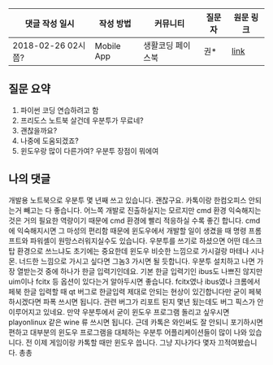 |댓글 작성 일시|작성 방법|커뮤니티|질문자|원문 링크|
|---|---|---|---|---|
|2018-02-26 02시쯤?|Mobile App|생활코딩 페이스북|권*|[link](https://www.facebook.com/groups/codingeverybody/permalink/2044109485629577/)|

## 질문 요약

1. 파이썬 코딩 연습하려고 함
2. 프리도스 노트북 살건데 우분투가 무료네?
3. 괜찮을까요?
4. 나중에 도움되겠죠?
5. 윈도우랑 많이 다른가여? 우분투 장점이 뭐에여

## 나의 댓글
개발용 노트북으로 우분투 몇 년째 쓰고 있습니다. 괜찮구요. 카톡이랑 한컴오피스 안되는거 빼고는 다 좋습니다. 어느쪽 개발로 진출하실지는 모르지만 cmd 환경 익숙해지는 것은 거의 필요한 역량이기 때문에 cmd 환경에 빨리 적응하실 수록 좋긴 합니다. cmd에 익숙해지시면 그 마성의 편리함 때문에 윈도우에서 개발할 일이 생겼을 때 명령 프롬프트와 파워셸이 원망스러워지실수도 있습니다. 우분투를 쓰기로 하셨으면 어떤 데스크탑 환경으로 쓰느냐도 초기에는 중요한데 윈도우 비슷한 느낌으로 가시걸랑 마테나 시나몬. 너드한 느낌으로 가시고 싶다면 그놈3 가시면 될 듯합니다. 우분투 설치하고 나면 가장 열받는것 중에 하나가 한글 입력기인데요. 기본 한글 입력기인 ibus도 나쁘진 않지만 uim이나 fcitx 등 옵션이 있다는거 알아두시면 좋습니다. fcitx였나 ibus였나 크롬에서 페북 한글 입력할 때 qt 버그로 한글입력 제대로 안되는 현상이 있긴합니다만 굳이 페북하시겠다면 파폭 쓰시면 됩니다. 관련 버그가 리포트 된지 몇년 됬는데도 버그 픽스가 안이루어지고 있네요. 만약 우분투에서 굳이 윈도우 프로그램 돌리고 싶우시면 playonlinux 같은 wine 류 쓰시면 됩니다. 근데 카톡은 와인써도 잘 안되니 포기하시면 편하고 대부분의 윈도우 프로그램을 대체하는 우분투 어플리케이션들이 많이 나와 있습니다. 전 이제 게임이랑 카톡할 때만 윈도우 씁니다. 그냥 지나가다 몇자 끄적여봤습니다. 총총

